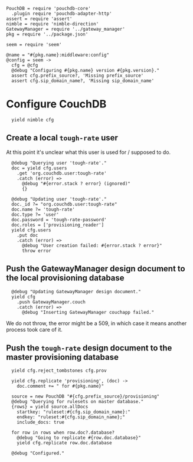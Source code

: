     PouchDB = require 'pouchdb-core'
      .plugin require 'pouchdb-adapter-http'
    assert = require 'assert'
    nimble = require 'nimble-direction'
    GatewayManager = require '../gateway_manager'
    pkg = require '../package.json'

    seem = require 'seem'

    @name = "#{pkg.name}:middleware:config"
    @config = seem ->
      cfg = @cfg
      @debug "Configuring #{pkg.name} version #{pkg.version}."
      assert cfg.prefix_source?, 'Missing prefix_source'
      assert cfg.sip_domain_name?, 'Missing sip_domain_name'

Configure CouchDB
=================

      yield nimble cfg

Create a local `tough-rate` user
--------------------------------

At this point it's unclear what this user is used for / supposed to do.

      @debug "Querying user 'tough-rate'."
      doc = yield cfg.users
        .get 'org.couchdb.user:tough-rate'
        .catch (error) =>
          @debug "#{error.stack ? error} (ignored)"
          {}

      @debug "Updating user 'tough-rate'."
      doc._id ?= "org.couchdb.user:tough-rate"
      doc.name ?= 'tough-rate'
      doc.type ?= 'user'
      doc.password = 'tough-rate-password'
      doc.roles = ['provisioning_reader']
      yield cfg.users
        .put doc
        .catch (error) =>
          @debug "User creation failed: #{error.stack ? error}"
          throw error

Push the GatewayManager design document to the local provisioning database
--------------------------------------------------------------------------

      @debug "Updating GatewayManager design document."
      yield cfg
        .push GatewayManager.couch
        .catch (error) =>
          @debug "Inserting GatewayManager couchapp failed."

We do not throw, the error might be a 509, in which case it means another process took care of it.

Push the `tough-rate` design document to the master provisioning database
-------------------------------------------------------------------------

      yield cfg.reject_tombstones cfg.prov

      yield cfg.replicate 'provisioning', (doc) ->
        doc.comment += " for #{pkg.name}"

      source = new PouchDB "#{cfg.prefix_source}/provisioning"
      @debug "Querying for rulesets on master database."
      {rows} = yield source.allDocs
        startkey: "ruleset:#{cfg.sip_domain_name}:"
        endkey: "ruleset:#{cfg.sip_domain_name};"
        include_docs: true

      for row in rows when row.doc?.database?
        @debug "Going to replicate #{row.doc.database}"
        yield cfg.replicate row.doc.database

      @debug "Configured."
